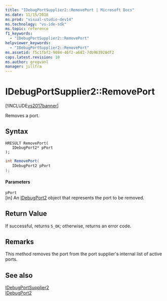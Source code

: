 ```yaml
---
title: "IDebugPortSupplier2::RemovePort | Microsoft Docs"
ms.date: 11/15/2016
ms.prod: "visual-studio-dev14"
ms.technology: "vs-ide-sdk"
ms.topic: reference
f1_keywords: 
  - "IDebugPortSupplier2::RemovePort"
helpviewer_keywords: 
  - "IDebugPortSupplier2::RemovePort"
ms.assetid: f5c1fbf2-9084-46f2-a682-7db963928df2
caps.latest.revision: 10
ms.author: gregvanl
manager: jillfra
---
```

# IDebugPortSupplier2::RemovePort
[!INCLUDE[vs2017banner](../../../includes/vs2017banner.md)]

Removes a port.  
  
## Syntax  
  
```cpp#  
HRESULT RemovePort(   
   IDebugPort2* pPort  
);  
```  
  
```csharp  
int RemovePort(   
   IDebugPort2 pPort  
);  
```  
  
#### Parameters  
 `pPort`  
 [in] An [IDebugPort2](../../../extensibility/debugger/reference/idebugport2.md) object that represents the port to be removed.  
  
## Return Value  
 If successful, returns `S_OK`; otherwise, returns an error code.  
  
## Remarks  
 This method removes the port from the port supplier's internal list of active ports.  
  
## See also  
 [IDebugPortSupplier2](../../../extensibility/debugger/reference/idebugportsupplier2.md)   
 [IDebugPort2](../../../extensibility/debugger/reference/idebugport2.md)
